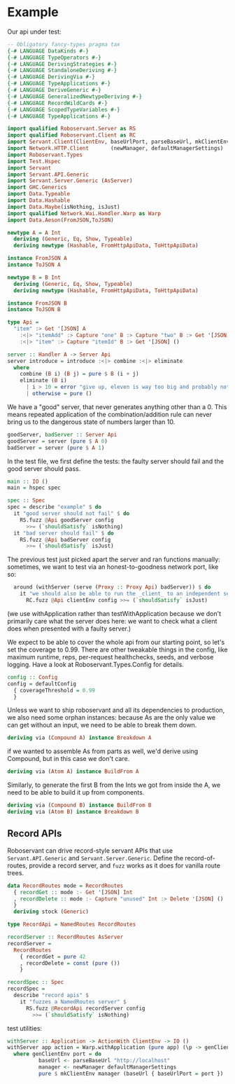 # Example

Our api under test:

``` haskell
-- Obligatory fancy-types pragma tax
{-# LANGUAGE DataKinds #-}
{-# LANGUAGE TypeOperators #-}
{-# LANGUAGE DerivingStrategies #-}
{-# LANGUAGE StandaloneDeriving #-}
{-# LANGUAGE DerivingVia #-}
{-# LANGUAGE TypeApplications #-}
{-# LANGUAGE DeriveGeneric #-}
{-# LANGUAGE GeneralizedNewtypeDeriving #-}
{-# LANGUAGE RecordWildCards #-}
{-# LANGUAGE ScopedTypeVariables #-}
{-# LANGUAGE TypeApplications #-}

import qualified Roboservant.Server as RS
import qualified Roboservant.Client as RC
import Servant.Client(ClientEnv, baseUrlPort, parseBaseUrl, mkClientEnv)
import Network.HTTP.Client       (newManager, defaultManagerSettings)
import Roboservant.Types
import Test.Hspec
import Servant
import Servant.API.Generic 
import Servant.Server.Generic (AsServer)
import GHC.Generics
import Data.Typeable
import Data.Hashable
import Data.Maybe(isNothing, isJust)
import qualified Network.Wai.Handler.Warp as Warp
import Data.Aeson(FromJSON,ToJSON)

newtype A = A Int
  deriving (Generic, Eq, Show, Typeable)
  deriving newtype (Hashable, FromHttpApiData, ToHttpApiData)

instance FromJSON A
instance ToJSON A

newtype B = B Int
  deriving (Generic, Eq, Show, Typeable)
  deriving newtype (Hashable, FromHttpApiData, ToHttpApiData)

instance FromJSON B
instance ToJSON B

type Api =
  "item" :> Get '[JSON] A
    :<|> "itemAdd" :> Capture "one" B :> Capture "two" B :> Get '[JSON] B
    :<|> "item" :> Capture "itemId" B :> Get '[JSON] ()

server :: Handler A -> Server Api
server introduce = introduce :<|> combine :<|> eliminate
  where
    combine (B i) (B j) = pure $ B (i + j)
    eliminate (B i)
      | i > 10 = error "give up, eleven is way too big and probably not even real"
      | otherwise = pure ()
```

We have a "good" server, that never generates anything other than a 0. This means repeated application of
the combination/addition rule can never bring us to the dangerous state of numbers larger than 10.

``` haskell
goodServer, badServer :: Server Api
goodServer = server (pure $ A 0)
badServer = server (pure $ A 1)
```

In the test file, we first define the tests: the faulty server should fail and the good server should pass.

```haskell
main :: IO ()
main = hspec spec

spec :: Spec
spec = describe "example" $ do
  it "good server should not fail" $ do
    RS.fuzz @Api goodServer config
      >>= (`shouldSatisfy` isNothing)
  it "bad server should fail" $ do
    RS.fuzz @Api badServer config
      >>= (`shouldSatisfy` isJust)
```

The previous test just picked apart the server and ran functions manually: sometimes, we want to test via
an honest-to-goodness network port, like so:

```haskell
  around (withServer (serve (Proxy :: Proxy Api) badServer)) $ do
    it "we should also be able to run the _client_ to an independent server (ignore server error messages)" $ \(clientEnv::ClientEnv) -> do
      RC.fuzz @Api clientEnv config >>= (`shouldSatisfy` isJust)
```

(we use withApplication rather than testWithApplication because we don't primarily care what the server does here:
we want to check what a client does when presented with a faulty server.)

We expect to be able to cover the whole api from our starting point, so let's set the coverage to 0.99.
There are other tweakable things in the config, like maximum runtime, reps,
per-request healthchecks, seeds, and verbose logging. Have a look at
Roboservant.Types.Config for details.

``` haskell
config :: Config
config = defaultConfig
  { coverageThreshold = 0.99
  }
```

Unless we want to ship roboservant and all its dependencies to production, we also need
some orphan instances: because As are the only value we can get without
an input, we need to be able to break them down.

``` haskell
deriving via (Compound A) instance Breakdown A
```

if we wanted to assemble As from parts as well, we'd derive using Compound, but in this case we don't care.

``` haskell
deriving via (Atom A) instance BuildFrom A

```

Similarly, to generate the first B from the Ints we got from inside the A, we need to be able to
build it up from components.

```haskell
deriving via (Compound B) instance BuildFrom B
deriving via (Atom B) instance Breakdown B
```


## Record APIs

Roboservant can drive record-style servant APIs that use
`Servant.API.Generic` and `Servant.Server.Generic`. Define the
record-of-routes, provide a record server, and `fuzz` works as it does
for vanilla route trees.

```haskell
data RecordRoutes mode = RecordRoutes
  { recordGet :: mode :- Get '[JSON] Int
  , recordDelete :: mode :- Capture "unused" Int :> Delete '[JSON] ()
  }
  deriving stock (Generic)

type RecordApi = NamedRoutes RecordRoutes

recordServer :: RecordRoutes AsServer
recordServer =
  RecordRoutes
    { recordGet = pure 42
    , recordDelete = const (pure ())
    }

recordSpec :: Spec
recordSpec =
  describe "record apis" $
    it "fuzzes a NamedRoutes server" $
      RS.fuzz @RecordApi recordServer config
        >>= (`shouldSatisfy` isNothing)
```


test utilities:

``` haskell
withServer :: Application -> ActionWith ClientEnv -> IO ()
withServer app action = Warp.withApplication (pure app) (\p -> genClientEnv p >>= action)
  where genClientEnv port = do
          baseUrl <- parseBaseUrl "http://localhost"
          manager <- newManager defaultManagerSettings
          pure $ mkClientEnv manager (baseUrl { baseUrlPort = port })
```
